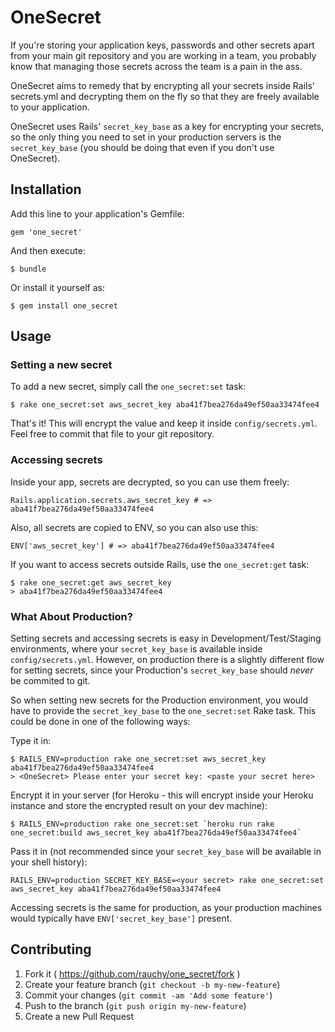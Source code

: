 # OneSecret

If you're storing your application keys, passwords and other secrets apart
from your main git repository and you are working in a team, you
probably know that managing those secrets across the team is a pain in
the ass.

OneSecret aims to remedy that by encrypting all your secrets
inside Rails' secrets.yml and decrypting them on the fly so that they are freely
available to your application.

OneSecret uses Rails' `secret_key_base` as a key for encrypting your
secrets, so the only thing you need to set in your production servers is the `secret_key_base` (you should be doing that even if you don't use OneSecret).

## Installation

Add this line to your application's Gemfile:

    gem 'one_secret'

And then execute:

    $ bundle

Or install it yourself as:

    $ gem install one_secret

## Usage

### Setting a new secret

To add a new secret, simply call the `one_secret:set` task:

    $ rake one_secret:set aws_secret_key aba41f7bea276da49ef50aa33474fee4

That's it! This will encrypt the value and keep it inside
`config/secrets.yml`. Feel free to commit that file to your git
repository.

### Accessing secrets

Inside your app, secrets are decrypted, so you can use them freely:

    Rails.application.secrets.aws_secret_key # => aba41f7bea276da49ef50aa33474fee4

Also, all secrets are copied to ENV, so you can also use this:

    ENV['aws_secret_key'] # => aba41f7bea276da49ef50aa33474fee4

If you want to access secrets outside Rails, use the `one_secret:get`
task:

    $ rake one_secret:get aws_secret_key
    > aba41f7bea276da49ef50aa33474fee4
    
### What About Production?

Setting secrets and accessing secrets is easy in Development/Test/Staging environments, where your `secret_key_base` is available inside `config/secrets.yml`. However, on production there is a slightly different flow for setting secrets, since your Production's `secret_key_base` should *never* be commited to git.

So when setting new secrets for the Production environment, you would have to provide the `secret_key_base` to the `one_secret:set` Rake task. This could be done in one of the following ways:

Type it in:
  
    $ RAILS_ENV=production rake one_secret:set aws_secret_key aba41f7bea276da49ef50aa33474fee4
    > <OneSecret> Please enter your secret key: <paste your secret here>

Encrypt it in your server (for Heroku - this will encrypt inside your Heroku instance and store the encrypted result on your dev machine):
  
    $ RAILS_ENV=production rake one_secret:set `heroku run rake one_secret:build aws_secret_key aba41f7bea276da49ef50aa33474fee4`

Pass it in (not recommended since your `secret_key_base` will be available in your shell history):

    RAILS_ENV=production SECRET_KEY_BASE=<your secret> rake one_secret:set aws_secret_key aba41f7bea276da49ef50aa33474fee4

Accessing secrets is the same for production, as your production machines would typically have `ENV['secret_key_base']` present.

## Contributing

1. Fork it ( https://github.com/rauchy/one_secret/fork )
2. Create your feature branch (`git checkout -b my-new-feature`)
3. Commit your changes (`git commit -am 'Add some feature'`)
4. Push to the branch (`git push origin my-new-feature`)
5. Create a new Pull Request

